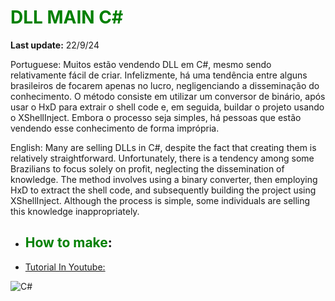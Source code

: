# <span style="color:green">DLL MAIN C#</span>

**Last update:** 22/9/24

Portuguese:
Muitos estão vendendo DLL em C#, mesmo sendo relativamente fácil de criar. Infelizmente, há uma tendência entre alguns brasileiros de focarem apenas no lucro, negligenciando a disseminação do conhecimento. O método consiste em utilizar um conversor de binário, após usar o HxD para extrair o shell code e, em seguida, buildar o projeto usando o XShellInject. Embora o processo seja simples, há pessoas que estão vendendo esse conhecimento de forma imprópria.
  
English:
Many are selling DLLs in C#, despite the fact that creating them is relatively straightforward. Unfortunately, there is a tendency among some Brazilians to focus solely on profit, neglecting the dissemination of knowledge. The method involves using a binary converter, then employing HxD to extract the shell code, and subsequently building the project using XShellInject. Although the process is simple, some individuals are selling this knowledge inappropriately.

- ## <span style="color:green">How to make</span>:
- [Tutorial In Youtube:](Https://Aindanãopronto.com)

![C#](https://github.com/user-attachments/assets/c9701a71-60fa-46fb-89ec-738484861702)
